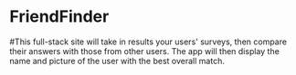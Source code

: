 # FriendFinder

#This full-stack site will take in results your users' surveys, then compare their answers with those from other users. The app will then display the name and picture of the user with the best overall match.